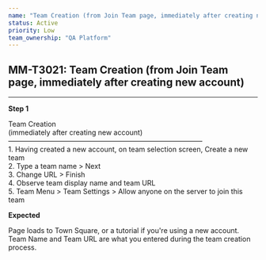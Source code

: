 ```yaml
---
name: "Team Creation (from Join Team page, immediately after creating new account)"
status: Active
priority: Low
team_ownership: "QA Platform"
---
```


## MM-T3021: Team Creation (from Join Team page, immediately after creating new account)

---

**Step 1**

Team Creation\
(immediately after creating new account)\
————————————————————————————\
1\. Having created a new account, on team selection screen, Create a new team\
2\. Type a team name > Next\
3\. Change URL > Finish\
4\. Observe team display name and team URL\
5\. Team Menu > Team Settings > Allow anyone on the server to join this team

**Expected**

Page loads to Town Square, or a tutorial if you're using a new account. Team Name and Team URL are what you entered during the team creation process.
